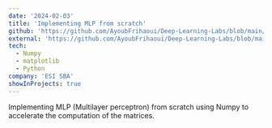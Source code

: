 ```yaml
---
date: '2024-02-03'
title: 'Implementing MLP from scratch'
github: 'https://github.com/AyoubFrihaoui/Deep-Learning-Labs/blob/main/Lab%201%20-%20Neural%20network%20from%20scratch%20MLP/notebook.ipynb'
external: 'https://github.com/AyoubFrihaoui/Deep-Learning-Labs/blob/main/Lab%201%20-%20Neural%20network%20from%20scratch%20MLP/notebook.ipynb'
tech:
  - Numpy
  - matplotlib
  - Python
company: 'ESI SBA'
showInProjects: true
---
```


Implementing MLP (Multilayer perceptron) from scratch using Numpy to accelerate the computation of the matrices.
